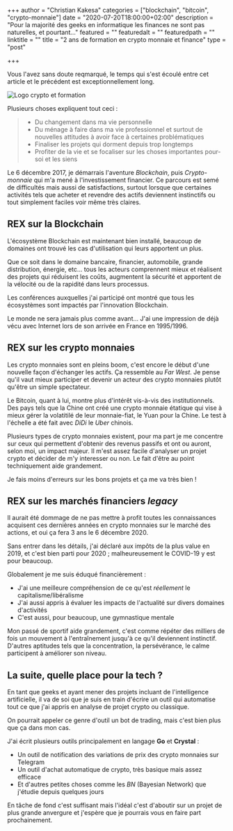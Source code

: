 +++
author = "Christian Kakesa"
categories = ["blockchain", "bitcoin", "crypto-monnaie"]
date = "2020-07-20T18:00:00+02:00"
description = "Pour la majorité des geeks en informatique les finances ne sont pas naturelles, et pourtant..."
featured = ""
featuredalt = ""
featuredpath = ""
linktitle = ""
title = "2 ans de formation en crypto monnaie et finance"
type = "post"

+++

Vous l'avez sans doute reqmarqué, le temps qui s'est écoulé entre cet article et le précédent est exceptionnellement long.

![Logo crypto et formation](/images/2ans_de_formation_crypto_et_finance.png#center)

Plusieurs choses expliquent tout ceci :

> * Du changement dans ma vie personnelle
> * Du ménage à faire dans ma vie professionnel et surtout de nouvelles attitudes à avoir face à certaines problématiques
> * Finaliser les projets qui dorment depuis trop longtemps
> * Profiter de la vie et se focaliser sur les choses importantes pour-soi et les siens

Le 6 décembre 2017, je démarrais l'aventure _Blockchain_, puis _Crypto-monnaie_ qui m'a mené à l'investissement financier.
Ce parcours est semé de difficultés mais aussi de satisfactions, surtout lorsque que certaines activités tels que acheter et revendre des actifs deviennent instinctifs ou tout simplement faciles voir même très claires.

## REX sur la Blockchain

L'écosystème Blockchain est maintenant bien installé, beaucoup de domaines ont trouvé les cas d'utilisation qui leurs apportent un plus.

Que ce soit dans le domaine bancaire, financier, automobile, grande distribution, énergie, etc... tous les acteurs comprennent mieux et réalisent des projets qui réduisent les coûts, augmentent la sécurité et apportent de la vélocité ou de la rapidité dans leurs processus.

Les conférences auxquelles j'ai participé ont montré que tous les écosystèmes sont impactés par l'innovation Blockchain.

Le monde ne sera jamais plus comme avant... J'ai une impression de déjà vécu avec Internet lors de son arrivée en France en 1995/1996.

## REX sur les crypto monnaies

Les crypto monnaies sont en pleins boom, c'est encore le début d'une nouvelle façon d'échanger les actifs.
Ça ressemble au _Far West_.
Je pense qu'il vaut mieux participer et devenir un acteur des crypto monnaies plutôt qu'être un simple spectateur.

Le Bitcoin, quant à lui, montre plus d'intérêt vis-à-vis des institutionnels.
Des pays tels que la Chine ont créé une crypto monnaie étatique qui vise à mieux gérer la volatitilé de leur monnaie-fiat, le Yuan pour la Chine.
Le test à l'échelle a été fait avec _DiDi_ le _Uber_ chinois.

Plusieurs types de crypto monnaies existent, pour ma part je me concentre sur ceux qui permettent d'obtenir des revenus passifs et ont ou auront, selon moi, un impact majeur.
Il m'est assez facile d'analyser un projet crypto et décider de m'y interesser ou non.
Le fait d'être au point techniquement aide grandement.

Je fais moins d'erreurs sur les bons projets et ça me va très bien !

## REX sur les marchés financiers _legacy_

Il aurait été dommage de ne pas mettre à profit toutes les connaissances acquisent ces dernières années en crypto monnaies sur le marché des actions, et oui ça fera 3 ans le 6 décembre 2020.

Sans entrer dans les détails, j'ai déclaré aux impôts de la plus value en 2019, et c'est bien parti pour 2020 ; malheureusement le COVID-19 y est pour beaucoup.

Globalement je me suis éduqué financièrement :

* J'ai une meilleure compréhension de ce qu'est _réellement_ le capitalisme/libéralisme
* J'ai aussi appris à évaluer les impacts de l'actualité sur divers domaines d'activités
* C'est aussi, pour beaucoup, une gymnastique mentale

Mon passé de sportif aide grandement, c'est comme répéter des milliers de fois un mouvement à l'entraînement jusqu'à ce qu'il deviennent instinctif. D'autres aptitudes tels que la concentration, la persévérance, le calme participent à améliorer son niveau.

## La suite, quelle place pour la tech ?

En tant que geeks et ayant mener des projets incluant de l'intelligence artificielle, il va de soi que je suis en train d'écrire un outil qui automatise tout ce que j'ai appris en analyse de projet crypto ou classique.

On pourrait appeler ce genre d'outil un bot de trading, mais c'est bien plus que ça dans mon cas.

J'ai écrit plusieurs outils principalement en langage __Go__ et __Crystal__ :

* Un outil de notification des variations de prix des crypto monnaies sur Telegram
* Un outil d'achat automatique de crypto, très basique mais assez efficace
* Et d'autres petites choses comme les _BN_ (Bayesian Network) que j'étudie depuis quelques jours

En tâche de fond c'est suffisant mais l'idéal c'est d'aboutir sur un projet de plus grande anvergure et j'espère que je pourrais vous en faire part prochainement.
